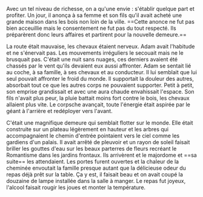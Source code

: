 Avec un tel niveau de richesse, on a qu'une envie : s'établir quelque part et profiter. Un jour, il anonça à sa femme et son fils qu'il avait acheté une grande maison dans les bois non loin de la ville. ==Cette anonce ne fut pas bien acceuillie mais le consentement ne fut pas du tout respecté. Ils préparèrent donc leurs affaires et partirent pour la nouvelle demeure.==

La route était mauvaise, les chevaux étaient nerveux. Adam avait l'habitude et ne s'énervait pas. Les mouvements irréguliers le secouait mais ne le brusquait pas. C'était une nuit sans nuages, ces derniers avaient été chassés par le vent qu'ils devaient eux aussi affronter. Adam se sentait lié au coche, à sa famille, à ses chevaux et au conducteur. Il lui semblait que lui seul pouvait affronter le froid du monde. Il supportait la douleur des autres, absorbait tout ce que les autres corps ne pouvaient supporter. Petit à petit, son emprise grandissait et avec une aura chaude envahissait l'espace. Son fils n'avait plus peur, la pluie battait moins fort contre le bois, les chevaux allaient plus vite. Le corpsche avançait, toute l'énergie était aspirée par le géant à l'arrière et redéployer vers l'avant.

C'était une magnifique demeure qui semblait flotter sur le monde. Elle était construite sur un plateau légèrement en hauteur et les arbres qui accompagnaient le chemin d'entrée pointaient vers le ciel comme les gardiens d'un palais. Il avait arrêté de pleuvoir et un rayon de soleil faisait briller les gouttes d'eau sur les beaux parterres de fleurs recréant le Romantisme dans les jardins frontaux. Ils arrivèrent et le majordome et ==sa suite== les attendaient. Les portes furent ouvertes et la chaleur de la cheminée envoutait la famille presque autant que la délicieuse odeur du repas déjà prêt sur la table. Ça y est, il faisait beau et on avait coupé la douzaine de lampe installée dans la salle à manger. Le repas fut joyeux, l'alcool faisait rougir les joues et monter la température. 

